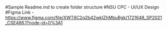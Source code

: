 #Sample Readme.md to create folder structure
#NSU CPC  - UI/UX Design
#Figma Link - https://www.figma.com/file/XWT8C2q2b42wkIZhMbuBgk/1721648_SP2021_CSE486.1?node-id=0%3A1
